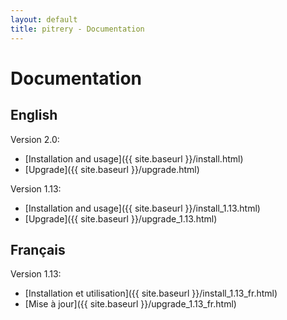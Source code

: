 ```yaml
---
layout: default
title: pitrery - Documentation
---
```


Documentation
=============

English
-------

Version 2.0:

* [Installation and usage]({{ site.baseurl }}/install.html)
* [Upgrade]({{ site.baseurl }}/upgrade.html)


Version 1.13:

* [Installation and usage]({{ site.baseurl }}/install_1.13.html)
* [Upgrade]({{ site.baseurl }}/upgrade_1.13.html)


Français
--------

Version 1.13:

* [Installation et utilisation]({{ site.baseurl }}/install_1.13_fr.html)
* [Mise à jour]({{ site.baseurl }}/upgrade_1.13_fr.html)

